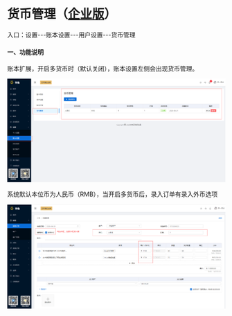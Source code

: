 # 货币管理（<u>企业版</u>）

入口：设置---账本设置---用户设置---货币管理

#### 一、功能说明

账本扩展，开启多货币时（默认关闭），账本设置左侧会出现货币管理。

![PNG](../image/账本设置/05-货币管理01.jpg)



系统默认本位币为人民币（RMB），当开启多货币后，录入订单有录入外币选项

![PNG](../image/账本设置/05-货币管理02.jpg)

